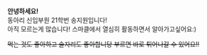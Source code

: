 **안녕하세요!**   
    동아리 신입부원 21학번 송지원입니다!   
아직 모르는게 많습니다! 스마클에서 열심히 활동하면서 알아가고싶어요:)
 
 ~~먹는 것도 좋아하고 술자리도 좋아합니당 부르면 바로 튀어나갈 수 있어요!!~~
